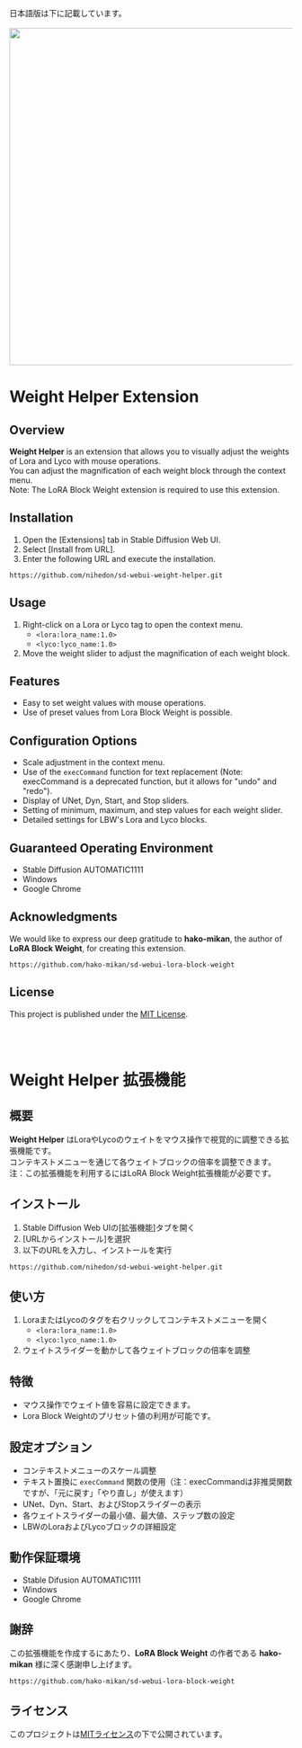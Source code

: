 日本語版は下に記載しています。
<br><br>
<img src="https://github.com/nihedon/sd-webui-weight-helper/assets/66118290/f7079e1c-3b2a-426c-b3a2-1a7ccf57cab2" height="600px">

# Weight Helper Extension

## Overview

**Weight Helper** is an extension that allows you to visually adjust the weights of Lora and Lyco with mouse operations.<br>
You can adjust the magnification of each weight block through the context menu.<br>
Note: The LoRA Block Weight extension is required to use this extension.

## Installation

1. Open the [Extensions] tab in Stable Diffusion Web UI.
2. Select [Install from URL].
3. Enter the following URL and execute the installation.
```
https://github.com/nihedon/sd-webui-weight-helper.git
```

## Usage

1. Right-click on a Lora or Lyco tag to open the context menu.
   - `<lora:lora_name:1.0>`
   - `<lyco:lyco_name:1.0>`
2. Move the weight slider to adjust the magnification of each weight block.

## Features

- Easy to set weight values with mouse operations.
- Use of preset values from Lora Block Weight is possible.

## Configuration Options

- Scale adjustment in the context menu.
- Use of the `execCommand` function for text replacement (Note: execCommand is a deprecated function, but it allows for "undo" and "redo").
- Display of UNet, Dyn, Start, and Stop sliders.
- Setting of minimum, maximum, and step values for each weight slider.
- Detailed settings for LBW's Lora and Lyco blocks.

## Guaranteed Operating Environment

- Stable Diffusion AUTOMATIC1111
- Windows
- Google Chrome

## Acknowledgments

We would like to express our deep gratitude to **hako-mikan**, the author of **LoRA Block Weight**, for creating this extension.
```
https://github.com/hako-mikan/sd-webui-lora-block-weight
```

## License

This project is published under the [MIT License](LICENSE).

<br><br>

# Weight Helper 拡張機能

## 概要

**Weight Helper** はLoraやLycoのウェイトをマウス操作で視覚的に調整できる拡張機能です。<br>
コンテキストメニューを通じて各ウェイトブロックの倍率を調整できます。<br>
注：この拡張機能を利用するにはLoRA Block Weight拡張機能が必要です。

## インストール

1. Stable Diffusion Web UIの[拡張機能]タブを開く
2. [URLからインストール]を選択
3. 以下のURLを入力し、インストールを実行
```
https://github.com/nihedon/sd-webui-weight-helper.git
```

## 使い方

1. LoraまたはLycoのタグを右クリックしてコンテキストメニューを開く
   - `<lora:lora_name:1.0>`
   - `<lyco:lyco_name:1.0>`
2. ウェイトスライダーを動かして各ウェイトブロックの倍率を調整

## 特徴

- マウス操作でウェイト値を容易に設定できます。
- Lora Block Weightのプリセット値の利用が可能です。

## 設定オプション

- コンテキストメニューのスケール調整
- テキスト置換に `execCommand` 関数の使用（注：execCommandは非推奨関数ですが、「元に戻す」「やり直し」が使えます）
- UNet、Dyn、Start、およびStopスライダーの表示
- 各ウェイトスライダーの最小値、最大値、ステップ数の設定
- LBWのLoraおよびLycoブロックの詳細設定

## 動作保証環境

- Stable Difusion AUTOMATIC1111
- Windows
- Google Chrome

## 謝辞

この拡張機能を作成するにあたり、**LoRA Block Weight** の作者である **hako-mikan** 様に深く感謝申し上げます。
```
https://github.com/hako-mikan/sd-webui-lora-block-weight
```

## ライセンス

このプロジェクトは[MITライセンス](LICENSE)の下で公開されています。


